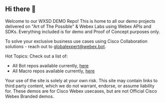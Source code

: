 ## Hi there 👋
 Welcome to our WXSD DEMO Repo! This is home to all our demo projects delivered on "Art of The Possible" & Webex Labs using Webex APIs and SDKs. 
Everything included is for demo and Proof of Concept purposes only. 

To solve your exclusive business use cases using Cisco Collaboration solutions - reach out to globalexpert@webex.bot.


Hot Topics: Check out a list of:
* All Bot repos available currently, [here](https://github.com/search?q=topic%3Abot+org%3Awxsd-sales+fork%3Atrue&type=repositories)
* All Macro repos available currently, [here](https://github.com/search?q=topic%3Amacro+org%3Awxsd-sales+fork%3Atrue&type=repositories)


Your use of the site is solely at your own risk. This site may contain links to third party content, which we do not warrant, endorse, or assume liability for. These demos are for Cisco Webex usecases, but are not Official Cisco Webex Branded demos.

